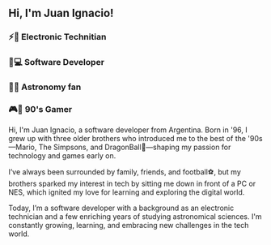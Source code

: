## Hi, I'm Juan Ignacio!

### :zap::wrench:               Electronic Technitian  
### :iphone::computer:          Software Developer  
### :telescope::milky_way:      Astronomy fan  
### :video_game::space_invader: 90's Gamer

Hi, I'm Juan Ignacio, a software developer from Argentina. Born in '96, I grew up with three older brothers who introduced me to the best of the '90s—Mario, The Simpsons, and DragonBall:dragon:—shaping my passion for technology and games early on.

I’ve always been surrounded by family, friends, and football:soccer:, but my brothers sparked my interest in tech by sitting me down in front of a PC or NES, which ignited my love for learning and exploring the digital world.

Today, I’m a software developer with a background as an electronic technician and a few enriching years of studying astronomical sciences. I'm constantly growing, learning, and embracing new challenges in the tech world.
